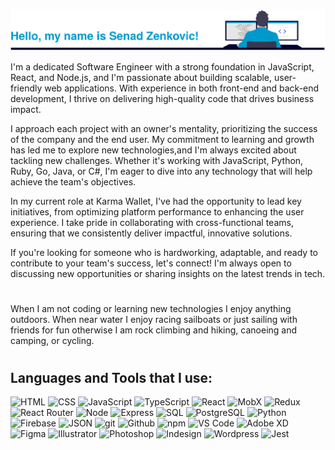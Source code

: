 ![Senad sitting at workstation](senadzenkovicdeveloper.svg)

I'm a dedicated Software Engineer with a strong foundation in JavaScript, React, and Node.js, and I'm passionate about building scalable, user-friendly web applications. With experience in both front-end and back-end development, I thrive on delivering high-quality code that drives business impact.

I approach each project with an owner's mentality, prioritizing the success of the company and the end user. My commitment to learning and growth has led me to explore new technologies,and I'm always excited about tackling new challenges. Whether it's working with JavaScript, Python, Ruby, Go, Java, or C#, I'm eager to dive into any technology that will help achieve the team's objectives.

In my current role at Karma Wallet, I've had the opportunity to lead key initiatives, from optimizing platform performance to enhancing the user experience. I take pride in collaborating with cross-functional teams, ensuring that we consistently deliver impactful, innovative solutions.

If you're looking for someone who is hardworking, adaptable, and ready to contribute to your team's success, let's connect! I'm always open to discussing new opportunities or sharing insights on the latest trends in tech.

#
When I am not coding or learning new technologies I enjoy anything outdoors. When near water I enjoy racing sailboats or just sailing with friends for fun otherwise I am rock climbing and hiking, canoeing and camping, or cycling.
#

## Languages and Tools that I use:

![HTML](https://img.shields.io/badge/HTML-2E3440?style=for-the-badge&logo=html5)
![CSS](https://img.shields.io/badge/CSS-2E3440?style=for-the-badge&logo=css3)
![JavaScript](https://img.shields.io/badge/JavaScript-2E3440?style=for-the-badge&logo=javascript)
![TypeScript](https://img.shields.io/badge/TypeScript-2E3440?style=for-the-badge&logo=typescript)
![React](https://img.shields.io/badge/React-2E3440?style=for-the-badge&logo=react)
![MobX](https://img.shields.io/badge/MobX-2E3440?style=for-the-badge&logo=mobx)
![Redux](https://img.shields.io/badge/Redux-2E3440?style=for-the-badge&logo=redux)
![React Router](https://img.shields.io/badge/React%20Router-2E3440?style=for-the-badge&logo=react%20router)
![Node](https://img.shields.io/badge/Node-2E3440?style=for-the-badge&logo=node.js)
![Express](https://img.shields.io/badge/Express-2E3440?style=for-the-badge&logo=express)
![SQL](https://img.shields.io/badge/SQL-2E3440?style=for-the-badge&logo=sql)
![PostgreSQL](https://img.shields.io/badge/PostgreSQL-2E3440?style=for-the-badge&logo=postgresql)
![Python](https://img.shields.io/badge/Python-2E3440?style=for-the-badge&logo=python)
![Firebase](https://img.shields.io/badge/Firebase-2E3440?style=for-the-badge&logo=firebase)
![JSON](https://img.shields.io/badge/JSON-2E3440?style=for-the-badge&logo=json)
![git](https://img.shields.io/badge/git-2E3440?style=for-the-badge&logo=git)
![Github](https://img.shields.io/badge/GitHub-2E3440?style=for-the-badge&logo=github)
![npm](https://img.shields.io/badge/npm-2E3440?style=for-the-badge&logo=npm)
![VS Code](https://img.shields.io/badge/VS%20Code-2E3440?style=for-the-badge&logo=visual%20studio)
![Adobe XD](https://img.shields.io/badge/Adobe%20XD-2E3440?style=for-the-badge&logo=adobe%20xd)
![Figma](https://img.shields.io/badge/Figma-2E3440?style=for-the-badge&logo=figma)
![Illustrator](https://img.shields.io/badge/Adobe%20Illustrator-2E3440?style=for-the-badge&logo=adobeillustrator)
![Photoshop](https://img.shields.io/badge/Adobe%20Photoshop-2E3440?style=for-the-badge&logo=adobephotoshop)
![Indesign](https://img.shields.io/badge/Adobe%20Indesign-2E3440?style=for-the-badge&logo=adobeindesign)
![Wordpress](https://img.shields.io/badge/WordPress-2E3440?style=for-the-badge&logo=wordpress)
![Jest](https://img.shields.io/badge/Jest-2E3440?style=for-the-badge&logo=jest)
